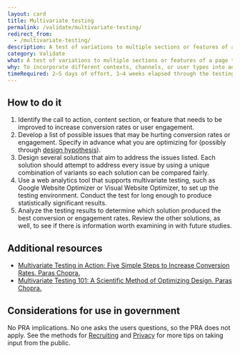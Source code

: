 ```yaml
---
layout: card
title: Multivariate testing
permalink: /validate/multivariate-testing/
redirect_from:
  - /multivariate-testing/
description: A test of variations to multiple sections or features of a page to see which combination of variants has the greatest effect. Different from an A/B test, which tests variation to just one section or feature.
category: Validate
what: A test of variations to multiple sections or features of a page to see which combination of variants has the greatest effect. Different from an A/B test, which tests variation to just one section or feature.
why: To incorporate different contexts, channels, or user types into addressing a user need. Situating a call to action, content section, or feature set differently can help you build a more effective whole solution from a set of partial solutions.
timeRequired: 2–5 days of effort, 1–4 weeks elapsed through the testing period
---
```


## How to do it

1. Identify the call to action, content section, or feature that needs to be improved to increase conversion rates or user engagement.
1. Develop a list of possible issues that may be hurting conversion rates or engagement. Specify in advance what you are optimizing for (possibly through <a href="{{site.baseurl}}/decide/design-hypothesis/" class="usa-link">design hypothesis</a>).
1. Design several solutions that aim to address the issues listed. Each solution should attempt to address every issue by using a unique combination of variants so each solution can be compared fairly.
1. Use a web analytics tool that supports multivariate testing, such as Google Website Optimizer or Visual Website Optimizer, to set up the testing environment. Conduct the test for long enough to produce statistically significant results.
1. Analyze the testing results to determine which solution produced the best conversion or engagement rates. Review the other solutions, as well, to see if there is information worth examining in with future studies.

<section class="method--section method--section--additional-resources" markdown="1">

## Additional resources

- <a href="http://www.smashingmagazine.com/2010/11/multivariate-testing-in-action-five-simple-steps-to-increase-conversion-rates/" class="usa-link">Multivariate Testing in Action: Five Simple Steps to Increase Conversion Rates. Paras Chopra.</a>
- <a href="http://www.smashingmagazine.com/2011/04/multivariate-testing-101-a-scientific-method-of-optimizing-design/" class="usa-link">Multivariate Testing 101: A Scientific Method of Optimizing Design. Paras Chopra.</a>
</section>

<section class="method--section method--section--government-considerations" markdown="1" >

## Considerations for use in government

No PRA implications. No one asks the users questions, so the PRA does not apply. See the methods for <a href="{{site.baseurl}}/fundamentals/recruiting/#recruiting" class="usa-link">Recruiting</a> and <a href="{{site.baseurl}}/fundamentals/privacy/#privacy" class="usa-link">Privacy</a> for more tips on taking input from the public.
</section>
